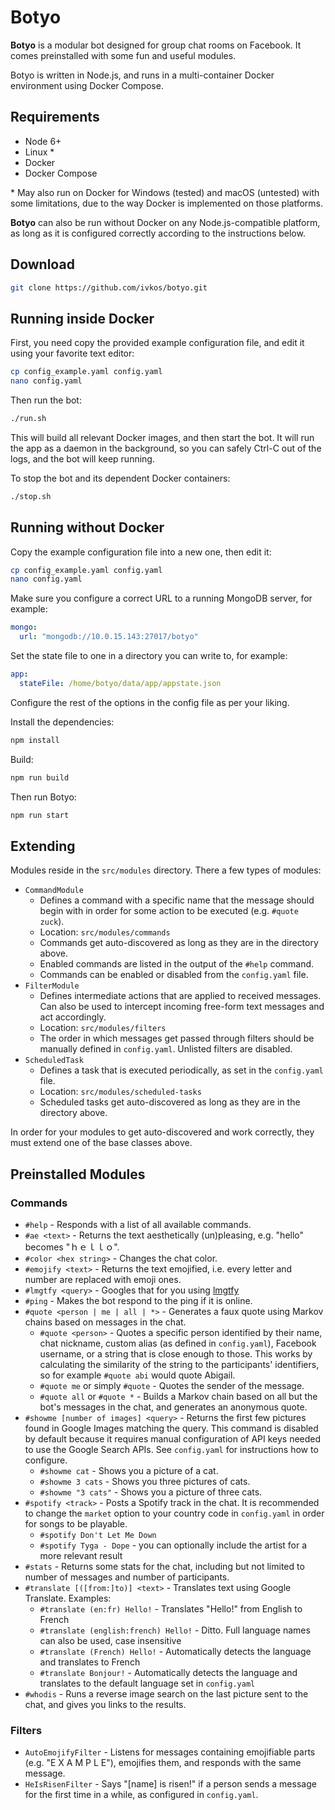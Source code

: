 # Botyo

**Botyo** is a modular bot designed for group chat rooms on Facebook. It comes preinstalled with some fun and useful modules.

Botyo is written in Node.js, and runs in a multi-container Docker environment using Docker Compose.

## Requirements
* Node 6+
* Linux \*
* Docker
* Docker Compose

\* May also run on Docker for Windows (tested) and macOS (untested) with some limitations, due to the way Docker is implemented on those platforms.

**Botyo** can also be run without Docker on any Node.js-compatible platform, as long as it is configured correctly according to the instructions below.

## Download
```bash
git clone https://github.com/ivkos/botyo.git
```

## Running inside Docker
First, you need copy the provided example configuration file, and edit it using your favorite text editor:
```bash
cp config_example.yaml config.yaml
nano config.yaml
```

Then run the bot:
```bash
./run.sh
```
This will build all relevant Docker images, and then start the bot. It will run the app as a daemon in the background, so you can safely Ctrl-C out of the logs, and the bot will keep running.

To stop the bot and its dependent Docker containers:
```bash
./stop.sh
```

## Running without Docker
Copy the example configuration file into a new one, then edit it:
```bash
cp config_example.yaml config.yaml
nano config.yaml
```

Make sure you configure a correct URL to a running MongoDB server, for example:
```yaml
mongo:
  url: "mongodb://10.0.15.143:27017/botyo"
```

Set the state file to one in a directory you can write to, for example:
```yaml
app:
  stateFile: /home/botyo/data/app/appstate.json
```

Configure the rest of the options in the config file as per your liking.

Install the dependencies:
```bash
npm install
```

Build:
```bash
npm run build
```

Then run Botyo:
```bash
npm run start
```

## Extending

Modules reside in the `src/modules` directory. There a few types of modules:

* `CommandModule`
	* Defines a command with a specific name that the message should begin with in order for some action to be executed (e.g. `#quote zuck`).
	* Location: `src/modules/commands`
	* Commands get auto-discovered as long as they are in the directory above.
	* Enabled commands are listed in the output of the `#help` command.
	* Commands can be enabled or disabled from the `config.yaml` file.
* `FilterModule`
	* Defines intermediate actions that are applied to received messages. Can also be used to intercept incoming free-form text messages and act accordingly.
	* Location: `src/modules/filters`
	* The order in which messages get passed through filters should be manually defined in `config.yaml`. Unlisted filters are disabled.
* `ScheduledTask`
	* Defines a task that is executed periodically, as set in the `config.yaml` file.
	* Location: `src/modules/scheduled-tasks`
	* Scheduled tasks get auto-discovered as long as they are in the directory above.

In order for your modules to get auto-discovered and work correctly, they must extend one of the base classes above.

## Preinstalled Modules
### Commands
* `#help` - Responds with a list of all available commands.
* `#ae <text>` - Returns the text aesthetically (un)pleasing, e.g. "hello" becomes "ｈｅｌｌｏ".
* `#color <hex string>` - Changes the chat color.
* `#emojify <text>` - Returns the text emojified, i.e. every letter and number are replaced with emoji ones.
* `#lmgtfy <query>` - Googles that for you using [lmgtfy](https://lmgtfy.com/)
* `#ping` - Makes the bot respond to the ping if it is online.
* `#quote <person | me | all | *>` - Generates a faux quote using Markov chains based on messages in the chat.
	* `#quote <person>` - Quotes a specific person identified by their name, chat nickname, custom alias (as defined in `config.yaml`), Facebook username, or a string that is close enough to those. This works by calculating the similarity of the string to the participants' identifiers, so for example `#quote abi` would quote Abigail.
	* `#quote me` or simply `#quote` - Quotes the sender of the message.
	* `#quote all` or `#quote *` - Builds a Markov chain based on all but the bot's messages in the chat, and generates an anonymous quote.
* `#showme [number of images] <query>` - Returns the first few pictures found in Google Images matching the query. This command is disabled by default because it requires manual configuration of API keys needed to use the Google Search APIs. See `config.yaml` for instructions how to configure.
	* `#showme cat` - Shows you a picture of a cat.
	* `#showme 3 cats` - Shows you three pictures of cats.
	* `#showme "3 cats"` - Shows you a picture of three cats.
* `#spotify <track>` - Posts a Spotify track in the chat. It is recommended to change the `market` option to your country code in `config.yaml` in order for songs to be playable.
    * `#spotify Don't Let Me Down`
    * `#spotify Tyga - Dope` - you can optionally include the artist for a more relevant result
* `#stats` - Returns some stats for the chat, including but not limited to number of messages and number of participants.
* `#translate [([from:]to)] <text>` - Translates text using Google Translate. Examples:
    * `#translate (en:fr) Hello!` - Translates "Hello!" from English to French
    * `#translate (english:french) Hello!` - Ditto. Full language names can also be used, case insensitive
    * `#translate (French) Hello!` - Automatically detects the language and translates to French
    * `#translate Bonjour!` - Automatically detects the language and translates to the default language set in `config.yaml`
* `#whodis` - Runs a reverse image search on the last picture sent to the chat, and gives you links to the results.

### Filters
* `AutoEmojifyFilter` - Listens for messages containing emojifiable parts (e.g. "E X A M P L E"), emojifies them, and responds with the same message.
* `HeIsRisenFilter` - Says "[name] is risen!" if a person sends a message for the first time in a while, as configured in `config.yaml`.